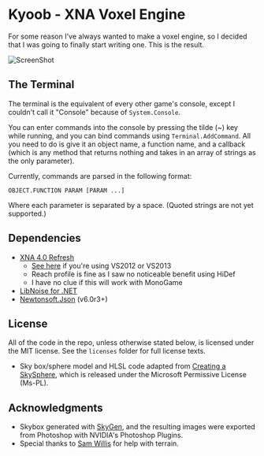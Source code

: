 Kyoob - XNA Voxel Engine
========================

For some reason I've always wanted to make a voxel engine, so I decided that
I was going to finally start writing one. This is the result.

![ScreenShot](https://raw.githubusercontent.com/fastinvsqrt/kyoob/master/screenshot.png)

The Terminal
------------

The terminal is the equivalent of every other game's console, except I couldn't
call it "Console" because of `System.Console`.

You can enter commands into the console by pressing the tilde (~) key while running,
and you can bind commands using `Terminal.AddCommand`. All you need to do is give it
an object name, a function name, and a callback (which is any method that returns nothing
and takes in an array of strings as the only parameter).

Currently, commands are parsed in the following format:
```
OBJECT.FUNCTION PARAM [PARAM ...]
```
Where each parameter is separated by a space. (Quoted strings are not yet supported.)

Dependencies
------------

* [XNA 4.0 Refresh](http://www.microsoft.com/en-us/download/details.aspx?id=27599)
  * [See here](http://what-ev.net/2014/02/19/the-xna-enabler-app-xna-in-visual-studio-2012-2013/)
    if you're using VS2012 or VS2013
  * Reach profile is fine as I saw no noticeable benefit using HiDef
  * I have no clue if this will work with MonoGame
* [LibNoise for .NET](https://libnoisedotnet.codeplex.com/)
* [Newtonsoft.Json](http://james.newtonking.com/json) (v6.0r3+)

License
-------

All of the code in the repo, unless otherwise stated below, is licensed under the
MIT license. See the `licenses` folder for full license texts.

* Sky box/sphere model and HLSL code adapted from [Creating a SkySphere](http://msdn.microsoft.com/en-us/library/bb464016.aspx),
  which is released under the Microsoft Permissive License (Ms-PL).

Acknowledgments
---------------

* Skybox generated with [SkyGen](http://www.nutty.ca/?p=381), and the resulting
  images were exported from Photoshop with NVIDIA's Photoshop Plugins.
* Special thanks to [Sam Willis](https://github.com/Swillis57) for help with terrain.